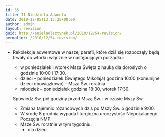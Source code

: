 ```yaml
---
id: 55
title: II Niedziela Adwentu
date: 2010-12-05T13:15:25+00:00
author: admin
layout: revision
guid: http://anielaolsztynek.pl/2010/12/54-revision/
permalink: /2010/12/54-revision/
---
```

  * Rekolekcje adwentowe w naszej parafii, które dziś się rozpoczęły będą trwały do wtorku włącznie w następującym porządku: 
      * w poniedziałek i wtorek Msza Święta z nauką dla dorosłych o godzinie 10:00 i 17:30.
      * dzieci &#8211; poniedziałek (Świętego Mikołaja) godzina 16:00 (komunijne dzieci obowiązkowo) &#8211; Msza Św. roratnia
      * młodzież &#8211; poniedziałek godzina 18:30, wtorek 17:30.
    
    Spowiedź Św. pół godziny przed Mszą Św. i w czasie Mszy Św.</li> 
    
      * Zmiana tajemnic różańcowych dziś po Mszy Św. o godzinie 9:00.
      * W środę 8 grudnia wypada liturgiczna uroczystość Niepokalanego Poczęcia NMP.
      * Msze Św. roratnie w tym tygodniu: 
          * dla dzieci</ul>